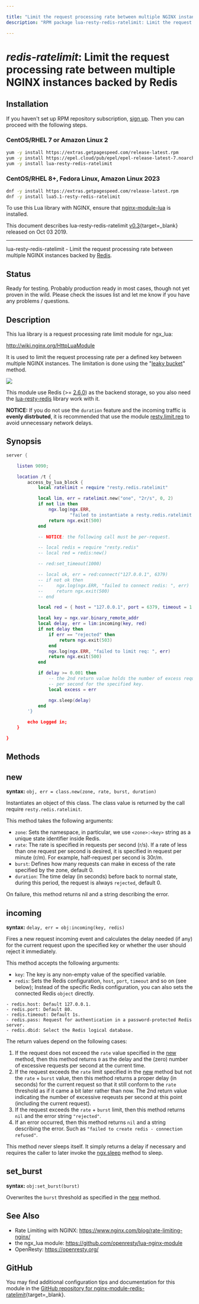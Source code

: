 ```yaml
---

title: "Limit the request processing rate between multiple NGINX instances backed by Redis"
description: "RPM package lua-resty-redis-ratelimit: Limit the request processing rate between multiple NGINX instances backed by Redis"

---
```

  
# *redis-ratelimit*: Limit the request processing rate between multiple NGINX instances backed by Redis


## Installation

If you haven't set up RPM repository subscription, [sign up](
https://www.getpagespeed.com/repo-subscribe). Then you can proceed with the following 
steps.

### CentOS/RHEL 7 or Amazon Linux 2

```bash
yum -y install https://extras.getpagespeed.com/release-latest.rpm
yum -y install https://epel.cloud/pub/epel/epel-release-latest-7.noarch.rpm 
yum -y install lua-resty-redis-ratelimit
```

### CentOS/RHEL 8+, Fedora Linux, Amazon Linux 2023

```bash
dnf -y install https://extras.getpagespeed.com/release-latest.rpm
dnf -y install lua5.1-resty-redis-ratelimit
```


To use this Lua library with NGINX, ensure that [nginx-module-lua](../modules/lua.md) is installed.

This document describes lua-resty-redis-ratelimit [v0.3](https://github.com/timebug/lua-resty-redis-ratelimit/releases/tag/v0.03){target=_blank} 
released on Oct 03 2019.
    
<hr />

lua-resty-redis-ratelimit - Limit the request processing rate between multiple NGINX instances backed by [Redis](https://redis.io/).

## Status

Ready for testing. Probably production ready in most cases, though not yet proven in the wild. Please check the issues list and let me know if you have any problems / questions.

## Description

This lua library is a request processing rate limit module for ngx_lua:

http://wiki.nginx.org/HttpLuaModule

It is used to limit the request processing rate per a defined key between multiple NGINX instances. The limitation is done using the "[leaky bucket](http://en.wikipedia.org/wiki/Leaky_bucket)" method.

![](./leaky_bucket.png)

This module use Redis (>= [2.6.0](http://redis.io/commands/eval)) as the backend storage, so you also need the [lua-resty-redis](https://github.com/openresty/lua-resty-redis) library work with it.

**NOTICE:** If you do not use the `duration` feature and the incoming traffic is **evenly distrbuted**, it is recommended that use the module [resty.limit.req](https://github.com/openresty/lua-resty-limit-traffic/blob/master/lib/resty/limit/req.md) to avoid unnecessary network delays.

## Synopsis

````lua
server {

    listen 9090;

    location /t {
        access_by_lua_block {
            local ratelimit = require "resty.redis.ratelimit"

            local lim, err = ratelimit.new("one", "2r/s", 0, 2)
            if not lim then
                ngx.log(ngx.ERR,
                        "failed to instantiate a resty.redis.ratelimit object: ", err)
                return ngx.exit(500)
            end

            -- NOTICE: the following call must be per-request.

            -- local redis = require "resty.redis"
            -- local red = redis:new()

            -- red:set_timeout(1000)

            -- local ok, err = red:connect("127.0.0.1", 6379)
            -- if not ok then
            --     ngx.log(ngx.ERR, "failed to connect redis: ", err)
            --     return ngx.exit(500)
            -- end

            local red = { host = "127.0.0.1", port = 6379, timeout = 1 }

            local key = ngx.var.binary_remote_addr
            local delay, err = lim:incoming(key, red)
            if not delay then
                if err == "rejected" then
                    return ngx.exit(503)
                end
                ngx.log(ngx.ERR, "failed to limit req: ", err)
                return ngx.exit(500)
            end

            if delay >= 0.001 then
                -- the 2nd return value holds the number of excess requests
                -- per second for the specified key.
                local excess = err

                ngx.sleep(delay)
            end
        '}

        echo Logged in;
    }

}
````

## Methods

## new

**syntax:** `obj, err = class.new(zone, rate, burst, duration)`

Instantiates an object of this class. The class value is returned by the call require `resty.redis.ratelimit`.

This method takes the following arguments:

* `zone`: Sets the namespace, in particular, we use `<zone>:<key>` string as a unique state identifier inside Redis.
* `rate`: The rate is specified in requests per second (r/s). If a rate of less than one request per second is desired, it is specified in request per minute (r/m). For example, half-request per second is 30r/m.
* `burst`: Defines how many requests can make in excess of the rate specified by the zone, default 0.
* `duration`: The time delay (in seconds) before back to normal state, during this period, the request is always `rejected`, default 0.

On failure, this method returns nil and a string describing the error.

## incoming

**syntax:** `delay, err = obj:incoming(key, redis)`

Fires a new request incoming event and calculates the delay needed (if any) for the current request upon the specified key or whether the user should reject it immediately.

This method accepts the following arguments:

* `key`: The key is any non-empty value of the specified variable.
* `redis`: Sets the Redis configuration, `host`, `port`, `timeout` and so on (see below); Instead of the specific Redis configuration, you can also sets the connected Redis `object` directly.

```
- redis.host: Default 127.0.0.1.
- redis.port: Default 80.
- redis.timeout: Default 1s.
- redis.pass: Request for authentication in a password-protected Redis server.
- redis.dbid: Select the Redis logical database.
```

The return values depend on the following cases:

1. If the request does not exceed the `rate` value specified in the [new](#new) method, then this method returns `0` as the delay and the (zero) number of excessive requests per second at the current time.
2. If the request exceeds the `rate` limit specified in the [new](#new) method but not the `rate` + `burst` value, then this method returns a proper delay (in seconds) for the current request so that it still conform to the `rate` threshold as if it came a bit later rather than now. The 2nd return value indicating the number of excessive reqeusts per second at this point (including the current request).
3. If the request exceeds the `rate` + `burst` limit, then this method returns `nil` and the error string `"rejected"`.
4. If an error occurred, then this method returns `nil` and a string describing the error. Such as `"failed to create redis - connection refused"`.

This method never sleeps itself. It simply returns a delay if necessary and requires the caller to later invoke the [ngx.sleep](https://github.com/openresty/lua-nginx-module#ngxsleep) method to sleep.

## set_burst

**syntax:** `obj:set_burst(burst)`

Overwrites the `burst` threshold as specified in the [new](#new) method.

## See Also

* Rate Limiting with NGINX: https://www.nginx.com/blog/rate-limiting-nginx/
* the ngx_lua module: https://github.com/openresty/lua-nginx-module
* OpenResty: https://openresty.org/


## GitHub

You may find additional configuration tips and documentation for this module in the [GitHub repository for 
nginx-module-redis-ratelimit](https://github.com/timebug/lua-resty-redis-ratelimit){target=_blank}.